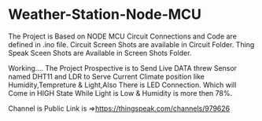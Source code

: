 # Weather-Station-Node-MCU


The Project is Based on NODE MCU
Circuit Connections and Code are defined in .ino file.
Circuit Screen Shots are available in Circuit Folder.
Thing Speak Sceen Shots are Available in Screen Shots Folder.

Working....
The Project Prospective is to Send Live DATA threw Sensor named DHT11 and LDR to 
Serve Current Climate position like Humidity,Tempreture & Light,Also There is LED Connection.
Which will Come in HIGH State While Light is Low & Humidity is more then 78%.

Channel is Public 
Link is =>https://thingspeak.com/channels/979626
